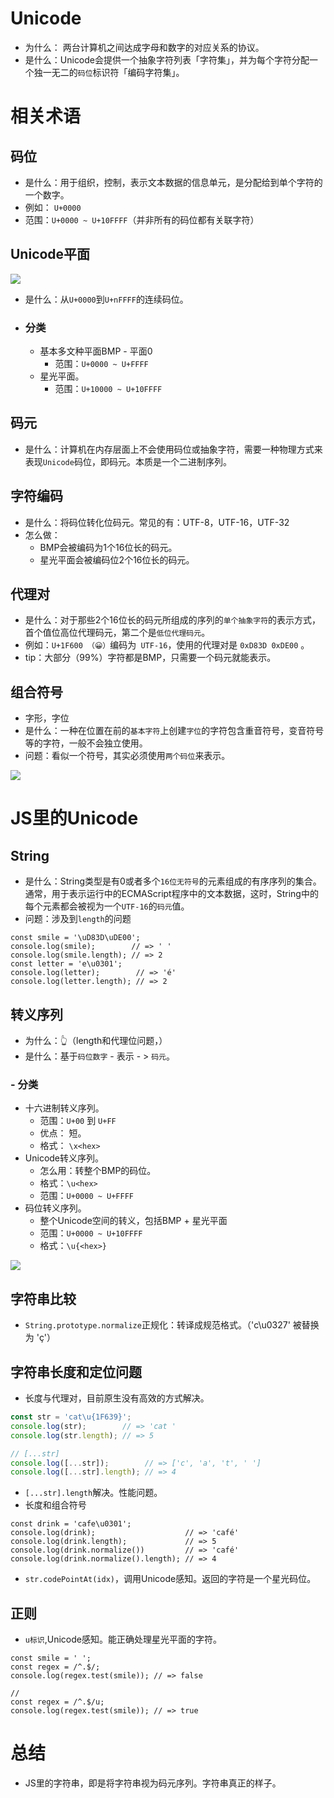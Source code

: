 # Unicode

- 为什么： 两台计算机之间达成字母和数字的对应关系的协议。
- 是什么：Unicode会提供一个抽象字符列表「字符集」，并为每个字符分配一个独一无二的`码位`标识符「编码字符集」。

# 相关术语

## 码位
- 是什么：用于组织，控制，表示文本数据的信息单元，是分配给到单个字符的一个数字。
- 例如： `U+0000`
- 范围：`U+0000 ~ U+10FFFF`（并非所有的码位都有关联字符）

## Unicode平面
![](https://mmbiz.qpic.cn/mmbiz_jpg/meG6Vo0MevjycxZHht2j370TNndcgaibdxhwC3j0WUuicCFqP6KbOLaiaYDQqL22z5OSgeTn80jQcPxownHKibFB6Q/640?wx_fmt=jpeg&tp=webp&wxfrom=5&wx_lazy=1&wx_co=1)
- 是什么：从`U+0000`到`U+nFFFF`的连续码位。

- ### 分类
  - 基本多文种平面BMP - 平面0
    - 范围：`U+0000 ~ U+FFFF`
  - 星光平面。
    - 范围：`U+10000 ~ U+10FFFF`

## 码元
- 是什么：计算机在内存层面上不会使用码位或抽象字符，需要一种物理方式来表现`Unicode`码位，即码元。本质是一个二进制序列。

## 字符编码
- 是什么：将码位转化位码元。常见的有：UTF-8，UTF-16，UTF-32
- 怎么做：
  - BMP会被编码为1个16位长的码元。
  - 星光平面会被编码位2个16位长的码元。

## 代理对
- 是什么：对于那些2个16位长的码元所组成的序列的`单个抽象字符`的表示方式，首个值位高位代理码元，第二个是`低位代理码元`。
- 例如：`U+1F600 （😀）`编码为` UTF-16`，使用的代理对是 `0xD83D 0xDE00` 。
- tip：大部分（99%）字符都是BMP，只需要一个码元就能表示。

## 组合符号
- 字形，字位
- 是什么：一种在位置在前的`基本字符`上创建`字位`的字符包含重音符号，变音符号等的字符，一般不会独立使用。
- 问题：看似一个符号，其实必须使用`两个码位`来表示。

![](https://mmbiz.qpic.cn/mmbiz_jpg/meG6Vo0MevjycxZHht2j370TNndcgaibdQul1WMFiadpbRgmEp4KaXnsoJLqxqia985oqnbenBMmDVTicj8T9O89MQ/640?wx_fmt=jpeg&tp=webp&wxfrom=5&wx_lazy=1&wx_co=1)


# JS里的Unicode

## String
- 是什么：String类型是有0或者多个`16位无符号`的元素组成的有序序列的集合。通常，用于表示运行中的ECMAScript程序中的文本数据，这时，String中的每个元素都会被视为一个`UTF-16`的`码元`值。
- 问题：涉及到`length`的问题
```JS
const smile = '\uD83D\uDE00';
console.log(smile);        // => ' '
console.log(smile.length); // => 2
const letter = 'e\u0301';
console.log(letter);        // => 'é'
console.log(letter.length); // => 2
```

## 转义序列
- 为什么：👆（length和代理位问题，）
- 是什么：基于`码位数字` - 表示 - > `码元`。

### - 分类
  - 十六进制转义序列。
    - 范围：`U+00` 到 `U+FF`
    - 优点： 短。
    - 格式： `\x<hex>`
  - Unicode转义序列。
    - 怎么用：转整个BMP的码位。
    - 格式：`\u<hex>`
    - 范围：`U+0000 ~ U+FFFF`
  - 码位转义序列。
    - 整个Unicode空间的转义，包括BMP + 星光平面
    - 范围：`U+0000 ~ U+10FFFF`
    - 格式：`\u{<hex>}`

![](https://mmbiz.qpic.cn/mmbiz_jpg/meG6Vo0MevjycxZHht2j370TNndcgaibdaGCX3GakX4vOX5sD9T5rDRQHRZicSLUibrjSXNkP31DE9EPnyMn3cGYg/640?wx_fmt=jpeg&tp=webp&wxfrom=5&wx_lazy=1&wx_co=1)

## 字符串比较
- `String.prototype.normalize`正规化：转译成规范格式。（'c\u0327' 被替换为 'ç'）

## 字符串长度和定位问题
- 长度与代理对，目前原生没有高效的方式解决。
```js
const str = 'cat\u{1F639}';
console.log(str);        // => 'cat '
console.log(str.length); // => 5

// [...str]
console.log([...str]);        // => ['c', 'a', 't', ' ']
console.log([...str].length); // => 4
```
  - `[...str].length`解决。性能问题。
- 长度和组合符号
```JS
const drink = 'cafe\u0301';
console.log(drink);                    // => 'café'
console.log(drink.length);             // => 5
console.log(drink.normalize())         // => 'café'
console.log(drink.normalize().length); // => 4
```
  - `str.codePointAt(idx)`，调用Unicode感知。返回的字符是一个星光码位。

## 正则
- `u标识`,Unicode感知。能正确处理星光平面的字符。
```JS
const smile = ' ';
const regex = /^.$/;
console.log(regex.test(smile)); // => false

// 
const regex = /^.$/u;
console.log(regex.test(smile)); // => true
```

# 总结
- JS里的字符串，即是将字符串视为码元序列。字符串真正的样子。